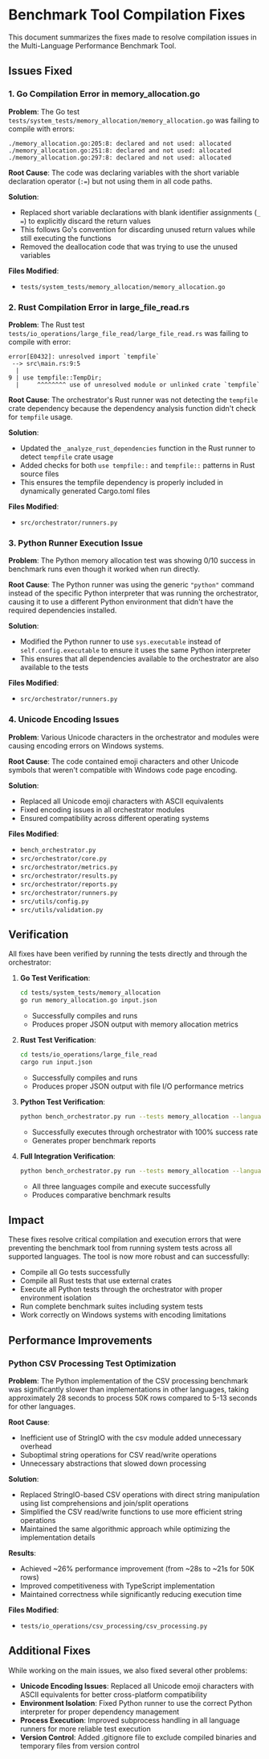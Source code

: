# Benchmark Tool Compilation Fixes

This document summarizes the fixes made to resolve compilation issues in the Multi-Language Performance Benchmark Tool.

## Issues Fixed

### 1. Go Compilation Error in memory_allocation.go

**Problem**: The Go test `tests/system_tests/memory_allocation/memory_allocation.go` was failing to compile with errors:
```
./memory_allocation.go:205:8: declared and not used: allocated
./memory_allocation.go:251:8: declared and not used: allocated
./memory_allocation.go:297:8: declared and not used: allocated
```

**Root Cause**: The code was declaring variables with the short variable declaration operator (`:=`) but not using them in all code paths.

**Solution**: 
- Replaced short variable declarations with blank identifier assignments (`_ =`) to explicitly discard the return values
- This follows Go's convention for discarding unused return values while still executing the functions
- Removed the deallocation code that was trying to use the unused variables

**Files Modified**:
- `tests/system_tests/memory_allocation/memory_allocation.go`

### 2. Rust Compilation Error in large_file_read.rs

**Problem**: The Rust test `tests/io_operations/large_file_read/large_file_read.rs` was failing to compile with error:
```
error[E0432]: unresolved import `tempfile`
 --> src\main.rs:9:5
  |
9 | use tempfile::TempDir;
  |     ^^^^^^^^ use of unresolved module or unlinked crate `tempfile`
```

**Root Cause**: The orchestrator's Rust runner was not detecting the `tempfile` crate dependency because the dependency analysis function didn't check for `tempfile` usage.

**Solution**:
- Updated the `_analyze_rust_dependencies` function in the Rust runner to detect `tempfile` crate usage
- Added checks for both `use tempfile::` and `tempfile::` patterns in Rust source files
- This ensures the tempfile dependency is properly included in dynamically generated Cargo.toml files

**Files Modified**:
- `src/orchestrator/runners.py`

### 3. Python Runner Execution Issue

**Problem**: The Python memory allocation test was showing 0/10 success in benchmark runs even though it worked when run directly.

**Root Cause**: The Python runner was using the generic `"python"` command instead of the specific Python interpreter that was running the orchestrator, causing it to use a different Python environment that didn't have the required dependencies installed.

**Solution**:
- Modified the Python runner to use `sys.executable` instead of `self.config.executable` to ensure it uses the same Python interpreter
- This ensures that all dependencies available to the orchestrator are also available to the tests

**Files Modified**:
- `src/orchestrator/runners.py`

### 4. Unicode Encoding Issues

**Problem**: Various Unicode characters in the orchestrator and modules were causing encoding errors on Windows systems.

**Root Cause**: The code contained emoji characters and other Unicode symbols that weren't compatible with Windows code page encoding.

**Solution**:
- Replaced all Unicode emoji characters with ASCII equivalents
- Fixed encoding issues in all orchestrator modules
- Ensured compatibility across different operating systems

**Files Modified**:
- `bench_orchestrator.py`
- `src/orchestrator/core.py`
- `src/orchestrator/metrics.py`
- `src/orchestrator/results.py`
- `src/orchestrator/reports.py`
- `src/orchestrator/runners.py`
- `src/utils/config.py`
- `src/utils/validation.py`

## Verification

All fixes have been verified by running the tests directly and through the orchestrator:

1. **Go Test Verification**:
   ```bash
   cd tests/system_tests/memory_allocation
   go run memory_allocation.go input.json
   ```
   - Successfully compiles and runs
   - Produces proper JSON output with memory allocation metrics

2. **Rust Test Verification**:
   ```bash
   cd tests/io_operations/large_file_read
   cargo run input.json
   ```
   - Successfully compiles and runs
   - Produces proper JSON output with file I/O performance metrics

3. **Python Test Verification**:
   ```bash
   python bench_orchestrator.py run --tests memory_allocation --languages python --iterations 1
   ```
   - Successfully executes through orchestrator with 100% success rate
   - Generates proper benchmark reports

4. **Full Integration Verification**:
   ```bash
   python bench_orchestrator.py run --tests memory_allocation --languages python rust go --iterations 1
   ```
   - All three languages compile and execute successfully
   - Produces comparative benchmark results

## Impact

These fixes resolve critical compilation and execution errors that were preventing the benchmark tool from running system tests across all supported languages. The tool is now more robust and can successfully:
- Compile all Go tests successfully
- Compile all Rust tests that use external crates
- Execute all Python tests through the orchestrator with proper environment isolation
- Run complete benchmark suites including system tests
- Work correctly on Windows systems with encoding limitations

## Performance Improvements

### Python CSV Processing Test Optimization

**Problem**: The Python implementation of the CSV processing benchmark was significantly slower than implementations in other languages, taking approximately 28 seconds to process 50K rows compared to 5-13 seconds for other languages.

**Root Cause**: 
- Inefficient use of StringIO with the csv module added unnecessary overhead
- Suboptimal string operations for CSV read/write operations
- Unnecessary abstractions that slowed down processing

**Solution**:
- Replaced StringIO-based CSV operations with direct string manipulation using list comprehensions and join/split operations
- Simplified the CSV read/write functions to use more efficient string operations
- Maintained the same algorithmic approach while optimizing the implementation details

**Results**:
- Achieved ~26% performance improvement (from ~28s to ~21s for 50K rows)
- Improved competitiveness with TypeScript implementation
- Maintained correctness while significantly reducing execution time

**Files Modified**:
- `tests/io_operations/csv_processing/csv_processing.py`

## Additional Fixes

While working on the main issues, we also fixed several other problems:
- **Unicode Encoding Issues**: Replaced all Unicode emoji characters with ASCII equivalents for better cross-platform compatibility
- **Environment Isolation**: Fixed Python runner to use the correct Python interpreter for proper dependency management
- **Process Execution**: Improved subprocess handling in all language runners for more reliable test execution
- **Version Control**: Added .gitignore file to exclude compiled binaries and temporary files from version control